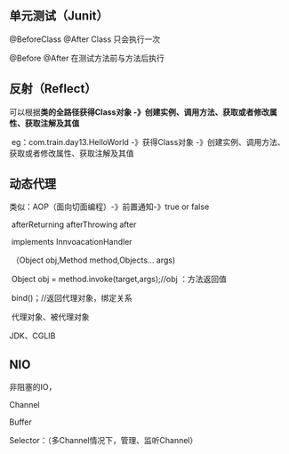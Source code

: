 ## 单元测试（Junit）

@BeforeClass	@After Class	只会执行一次

@Before			 @After			在测试方法前与方法后执行

## 反射（Reflect）

可以根据**类的全路径获得Class对象 -》创建实例、调用方法、获取或者修改属性、获取注解及其值**

​	eg：com.train.day13.HelloWorld -》获得Class对象 -》创建实例、调用方法、获取或者修改属性、获取注解及其值

## 动态代理

类似：AOP（面向切面编程）-》前置通知-》true or false

​					afterReturning  afterThrowing   after

​		implements InnvoacationHandler

​	 （Object obj,Method  method,Objects...  args)

​		Object obj = method.invoke(target,args);//obj ：方法返回值

​		bind()；//返回代理对象，绑定关系

​	代理对象、被代理对象

JDK、CGLIB



## NIO

非阻塞的IO，

Channel

Buffer

Selector：（多Channel情况下，管理、监听Channel）